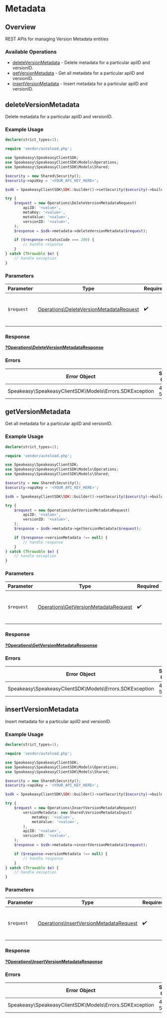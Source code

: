 # Metadata

## Overview

REST APIs for managing Version Metadata entities

### Available Operations

* [deleteVersionMetadata](#deleteversionmetadata) - Delete metadata for a particular apiID and versionID.
* [getVersionMetadata](#getversionmetadata) - Get all metadata for a particular apiID and versionID.
* [insertVersionMetadata](#insertversionmetadata) - Insert metadata for a particular apiID and versionID.

## deleteVersionMetadata

Delete metadata for a particular apiID and versionID.

### Example Usage

```php
declare(strict_types=1);

require 'vendor/autoload.php';

use Speakeasy\SpeakeasyClientSDK;
use Speakeasy\SpeakeasyClientSDK\Models\Operations;
use Speakeasy\SpeakeasyClientSDK\Models\Shared;

$security = new Shared\Security();
$security->apiKey = '<YOUR_API_KEY_HERE>';

$sdk = SpeakeasyClientSDK\SDK::builder()->setSecurity($security)->build();

try {
    $request = new Operations\DeleteVersionMetadataRequest(
        apiID: '<value>',
        metaKey: '<value>',
        metaValue: '<value>',
        versionID: '<value>',
    );
    $response = $sdk->metadata->deleteVersionMetadata($request);

    if ($response->statusCode === 200) {
        // handle response
    }
} catch (Throwable $e) {
    // handle exception
}
```

### Parameters

| Parameter                                                                                          | Type                                                                                               | Required                                                                                           | Description                                                                                        |
| -------------------------------------------------------------------------------------------------- | -------------------------------------------------------------------------------------------------- | -------------------------------------------------------------------------------------------------- | -------------------------------------------------------------------------------------------------- |
| `$request`                                                                                         | [Operations\DeleteVersionMetadataRequest](../../Models/Operations/DeleteVersionMetadataRequest.md) | :heavy_check_mark:                                                                                 | The request object to use for the request.                                                         |

### Response

**[?Operations\DeleteVersionMetadataResponse](../../Models/Operations/DeleteVersionMetadataResponse.md)**

### Errors

| Error Object                                            | Status Code                                             | Content Type                                            |
| ------------------------------------------------------- | ------------------------------------------------------- | ------------------------------------------------------- |
| Speakeasy\SpeakeasyClientSDK\Models\Errors.SDKException | 4xx-5xx                                                 | */*                                                     |


## getVersionMetadata

Get all metadata for a particular apiID and versionID.

### Example Usage

```php
declare(strict_types=1);

require 'vendor/autoload.php';

use Speakeasy\SpeakeasyClientSDK;
use Speakeasy\SpeakeasyClientSDK\Models\Operations;
use Speakeasy\SpeakeasyClientSDK\Models\Shared;

$security = new Shared\Security();
$security->apiKey = '<YOUR_API_KEY_HERE>';

$sdk = SpeakeasyClientSDK\SDK::builder()->setSecurity($security)->build();

try {
    $request = new Operations\GetVersionMetadataRequest(
        apiID: '<value>',
        versionID: '<value>',
    );
    $response = $sdk->metadata->getVersionMetadata($request);

    if ($response->versionMetadata !== null) {
        // handle response
    }
} catch (Throwable $e) {
    // handle exception
}
```

### Parameters

| Parameter                                                                                    | Type                                                                                         | Required                                                                                     | Description                                                                                  |
| -------------------------------------------------------------------------------------------- | -------------------------------------------------------------------------------------------- | -------------------------------------------------------------------------------------------- | -------------------------------------------------------------------------------------------- |
| `$request`                                                                                   | [Operations\GetVersionMetadataRequest](../../Models/Operations/GetVersionMetadataRequest.md) | :heavy_check_mark:                                                                           | The request object to use for the request.                                                   |

### Response

**[?Operations\GetVersionMetadataResponse](../../Models/Operations/GetVersionMetadataResponse.md)**

### Errors

| Error Object                                            | Status Code                                             | Content Type                                            |
| ------------------------------------------------------- | ------------------------------------------------------- | ------------------------------------------------------- |
| Speakeasy\SpeakeasyClientSDK\Models\Errors.SDKException | 4xx-5xx                                                 | */*                                                     |


## insertVersionMetadata

Insert metadata for a particular apiID and versionID.

### Example Usage

```php
declare(strict_types=1);

require 'vendor/autoload.php';

use Speakeasy\SpeakeasyClientSDK;
use Speakeasy\SpeakeasyClientSDK\Models\Operations;
use Speakeasy\SpeakeasyClientSDK\Models\Shared;

$security = new Shared\Security();
$security->apiKey = '<YOUR_API_KEY_HERE>';

$sdk = SpeakeasyClientSDK\SDK::builder()->setSecurity($security)->build();

try {
    $request = new Operations\InsertVersionMetadataRequest(
        versionMetadata: new Shared\VersionMetadataInput(
            metaKey: '<value>',
            metaValue: '<value>',
        ),
        apiID: '<value>',
        versionID: '<value>',
    );
    $response = $sdk->metadata->insertVersionMetadata($request);

    if ($response->versionMetadata !== null) {
        // handle response
    }
} catch (Throwable $e) {
    // handle exception
}
```

### Parameters

| Parameter                                                                                          | Type                                                                                               | Required                                                                                           | Description                                                                                        |
| -------------------------------------------------------------------------------------------------- | -------------------------------------------------------------------------------------------------- | -------------------------------------------------------------------------------------------------- | -------------------------------------------------------------------------------------------------- |
| `$request`                                                                                         | [Operations\InsertVersionMetadataRequest](../../Models/Operations/InsertVersionMetadataRequest.md) | :heavy_check_mark:                                                                                 | The request object to use for the request.                                                         |

### Response

**[?Operations\InsertVersionMetadataResponse](../../Models/Operations/InsertVersionMetadataResponse.md)**

### Errors

| Error Object                                            | Status Code                                             | Content Type                                            |
| ------------------------------------------------------- | ------------------------------------------------------- | ------------------------------------------------------- |
| Speakeasy\SpeakeasyClientSDK\Models\Errors.SDKException | 4xx-5xx                                                 | */*                                                     |
